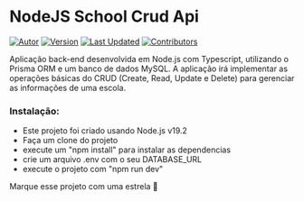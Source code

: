 # NodeJS School Crud Api
[![Autor](https://img.shields.io/badge/Autor-João%20Heitor-blue?color=blue)](https://github.com/jhmartins1)
[![Version](https://img.shields.io/badge/Versão-1.0-green.svg)](https://github.com/jhmartins1/nodejs-ts-setup-inicial)
[![Last Updated](https://img.shields.io/github/last-commit/jhmartins1/nodejs-ts-setup-inicial.svg)](https://github.com/jhmartins1/nodejs-ts-setup-inicial/commits/master)
[![Contributors](https://img.shields.io/github/contributors/jhmartins1/nodejs-ts-setup-inicial.svg)](https://github.com/jhmartins1/nodejs-ts-setup-inicial/graphs/contributors)

Aplicação back-end desenvolvida em Node.js com Typescript, utilizando o Prisma ORM e um banco de dados MySQL. A aplicação irá implementar as operações básicas do CRUD (Create, Read, Update e Delete) para gerenciar as informações de uma escola.

### Instalação:
- Este projeto foi criado usando Node.js v19.2
- Faça um clone do projeto
- execute um "npm install" para instalar as dependencias
- crie um arquivo .env com o seu DATABASE_URL
- execute o projeto com "npm run dev"

Marque esse projeto com uma estrela 🌟
